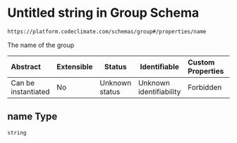 # Untitled string in Group Schema

```txt
https://platform.codeclimate.com/schemas/group#/properties/name
```

The name of the group


| Abstract            | Extensible | Status         | Identifiable            | Custom Properties | Additional Properties | Access Restrictions | Defined In                                                                    |
| :------------------ | ---------- | -------------- | ----------------------- | :---------------- | --------------------- | ------------------- | ----------------------------------------------------------------------------- |
| Can be instantiated | No         | Unknown status | Unknown identifiability | Forbidden         | Allowed               | none                | [Group.schema.json\*](../../schemas/Group.schema.json "open original schema") |

## name Type

`string`
